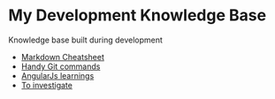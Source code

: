 # My Development Knowledge Base
Knowledge base built during development

* [Markdown Cheatsheet](https://github.com/adam-p/markdown-here/wiki/Markdown-Cheatsheet)
* [Handy Git commands](../master/HandyGitCommands.md)
* [AngularJs learnings](../../wiki/AngularJS-learnings)
* [To investigate](../../wiki/Learning-Todos)
